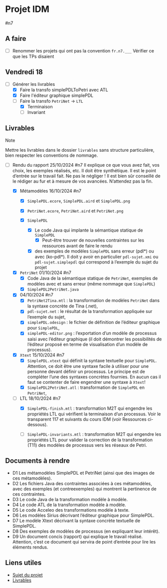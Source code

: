# Projet IDM
#n7
## A faire
- [ ] Renommer les projets qui ont pas la convention `fr.n7.___` 
  Vérifier ce que les TPs disaient
## Vendredi 18
- [ ] Générer les livrables
  - [X] Faire la transfo simplePDLToPetri avec ATL
  - [X] Faire l'éditeur graphique simplePDL
  - [ ] Faire la transfo `PetriNet` -> `LTL`
    - [X] Terminaison
    - [ ] Invariant

## Livrables

> [!note] 
>  Mettre les livrables dans le dossier `livrables` sans structure particulière, bien respecter les conventions de nommage.


- [ ] Rendu du rapport 25/10/2024 #n7
  Il explique ce que vous avez fait, vos choix, les exemples réalisés, etc. Il doit être synthétique.
  Il est le point d’entrée sur le travail fait. Ne pas le négliger !
  Il est bien sûr conseillé de le rédiger au fur et à mesure de vos avancées. N’attendez pas la fin.

  - [X] Métamodèles 16/10/2024 #n7
    - [X] `SimplePDL.ecore`, `SimplePDL.aird` et `SimplePDL.png`
    - [X] `PetriNet.ecore`, `PetriNet.aird` et `PetriNet.png`

    - [X] `SimplePDL`
      - [X] Le code Java qui implante la sémantique statique de `SimplePDL`
        - [X] Peut-être trouver de nouvelles contraintes sur les ressources avant de faire le rendu
      - [X] des exemples de modèles `SimplePDL` sans erreur (pdl*) ou avec (ko-pdl*).
        Il doit y avoir en particulier `pdl-sujet.xmi` ou `pdl-sujet.simplepdl` qui correspond à l’exemple du sujet du projet

  - [X] `PetriNet` 01/10/2024 #n7
    - [X] Code Java de la sémantique statique de `PetriNet`, exemples de modèles avec et sans erreur (même nommage que `SimplePDL`)
    - [X] `SimplePDL2PetriNet.java`

  - [X] 04/10/2024 #n7
    - [X] `PetriNet2Tina.mtl` : la transformation de modèles `PetriNet` dans la syntaxe concrète de Tina (.net),
    - [X] `pdl-sujet.net` : le résultat de la transformation appliquée sur l’exemple du sujet,
    - [X] `simplePDL.odesign` : le fichier de définition de l’éditeur graphique pour `SimplePDL`,
    - [X] `simplePDL-editor.png` : l’exportation d’un modèle de processus saisi avec l’éditeur graphique (il doit démontrer les possibilités de l’éditeur proposé en terme de visualisation d’un modèle de processus).
  - [X] `Xtext` 15/10/2024 #n7
    - [X] `SimplePDL.xtext` qui définit la syntaxe textuelle pour `SimplePDL`. Attention, ce doit être une syntaxe facile à utiliser pour une personne devant définir un processus. Le principe est de compléter l’une des syntaxes concrètes fournies. En aucun cas il faut se contenter de faire engendrer une syntaxe à `Xtext`!
    - [X] `SimplePDL2PetriNet.atl` : transformation de `SimplePDL` en `PetriNet`,
  - [ ] LTL  18/10/2024 #n7
    - [X] `SimplePDL-finish.mtl` : transformation M2T qui engendre les propriétés LTL qui vérifient la terminaison d’un processus. Voir le transparent 117 et suivants du cours IDM (voir Ressources ci-dessous).
    - [ ] `SimplePDL-invariants.mtl` : transformation M2T qui engendre les propriétés LTL pour valider la correction de la transformation (T11) des modèles de processus vers les réseaux de Petri.


## Documents à rendre
- D1 Les métamodèles SimplePDL et PetriNet (ainsi que des images de ces métamodèles).
- D2 Les fichiers Java des contraintes associées à ces métamodèles, avec des exemples (et contreexemples) qui montrent la pertinence de ces contraintes.
- D3 Le code Java de la transformation modèle à modèle.
- D4 Le code ATL de la transformation modèle à modèle.
- D5 Le code Acceleo des transformations modèle à texte.
- D6 Les modèles Sirius décrivant l’éditeur graphique pour SimplePDL.
- D7 Le modèle Xtext décrivant la syntaxe concrète textuelle de SimplePDL.
- D8 Des exemples de modèles de processus (en expliquant leur intérêt).
- D9 Un document concis (rapport) qui explique le travail réalisé. Attention, c’est ce document
qui servira de point d’entrée pour lire les éléments rendus.


## Liens utiles
- [Sujet du projet](http://xc4ens.free.fr/ens/2024-2sn-gls/CONTENU/IDM/gls-idm-2sn-2024-mp-01-sujet.pdf)
- [Livrables]([http://xc4ens.free.fr/ens/2024-2sn-gls/gls-2sn-2024-deroulement-corrige017.html)
